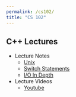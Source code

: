 ```yaml
---
permalink: /cs102/
title: "CS 102"
---
```


## C++ Lectures
- Lecture Notes
    - [Unix](/lectures102/unix)
    - [Switch Statements](/lectures102/switch)
    - [I/O In Depth](/lectures102/ioindepth)
- Lecture Videos
    - [Youtube](/lectures102/switch)